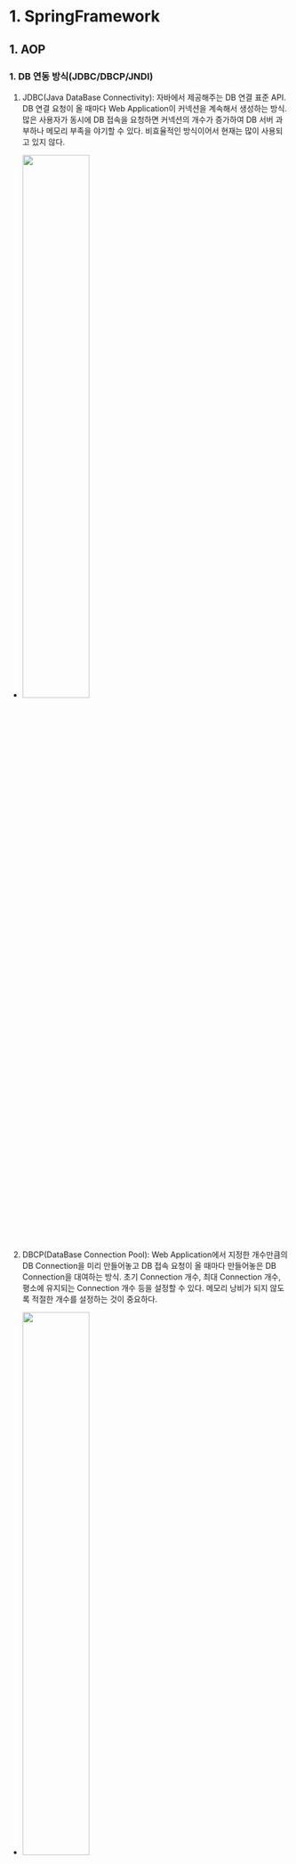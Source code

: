 # 1. SpringFramework
## 1. AOP
### 1. DB 연동 방식(JDBC/DBCP/JNDI)
1. JDBC(Java DataBase Connectivity): 자바에서 제공해주는 DB 연결 표준 API. DB 연결 요청이 올 때마다 Web Application이 커넥션을 계속해서 생성하는 방식. 많은 사용자가 동시에 DB 접속을 요청하면 커넥션의 개수가 증가하여 DB 서버 과부하나 메모리 부족을 야기할 수 있다. 비효율적인 방식이어서 현재는 많이 사용되고 있지 않다.  
- <img src="images/JDBC.jpg" width="50%" height="50%">
2. DBCP(DataBase Connection Pool): Web Application에서 지정한 개수만큼의 DB Connection을 미리 만들어놓고 DB 접속 요청이 올 때마다 만들어놓은 DB Connection을 대여하는 방식. 초기 Connection 개수, 최대 Connection 개수, 평소에 유지되는 Connection 개수 등을 설정할 수 있다. 메모리 낭비가 되지 않도록 적절한 개수를 설정하는 것이 중요하다.  
- <img src="images/DBCP.jpg" width="50%" height="50%">
3. JNDI(Java Naming and Directory Interface): 방식은 DBCP와 같지만 DB Connection의 관리주체가 Web Application이 아닌 WAS(Web Application Server)로 변경. 설정이 간편하고 Web Application에 과부하를 방지할 수 있어서 가장 많이 사용되는 방식.
- <img src="images/JNDI.jpg" width="50%" height="50%">
### 2. AOP
1. 공통 관심인 로그출력이나 트랜잭션, 예외처리 등을 모든 비즈니스 메소드에 포함시키는 일은 매우 비효율적인 작업이다. 중간에 모듈이 변경되면 모든 메소드들을 수정해야 된다는 단점도 존재한다.
2. 스프링에서는 설정파일로 공통관심을 묶어서 관리할 수 있다.
### 3. AOP 관련 용어 정리
1. 포인트컷(pointcut): 공통 관심 코드가 실행 될 메소드. aop:pointcut의 expression 속성으로 필터링된 메소드. 만약 트랜잭션 AOP로 구성한다고 생각했을 때 insert, delete, update하는 메소드에서만 트랜잭션이 발생할 수 있게 expression을 구성하면 된다.
    - 포인트컷의 expression: 포인트컷을 지정하는 조건.
        - execution()으로 포인트 컷을 지정한다.
        - 첫 번째 파라미터(* or void or !void): 메소드의 리턴타입을 지정
        - 두 번째 파라미터: 메소드가 존재하는 클래스나 패키지를 지정.
        ```
        com.bit.springboard.service..: service에 존재하는 모든 하위 패키지 지정.
        com.bit.springboard.service..impl: service의 하위 패키지중 impl로 끝나는 모든 패키지 지정.
        com.bit.springboard.service: service 패키지만 지정.
        *Impl: Impl로 끝나는 모든 클래스 지정.
        BoardServiceImpl: BoardServiceImpl클래스만 지정.
        BoardService+: BoardService를 상속받아 구현한 모든 클래스 지정.
        ```
        - 세 번째 파라미터: 메소드를 지정.
        ```
        *: 모든 메소드 지정.
        get*: get으로 시작하는 모든 메소드 지정.
        *Board: Board로 끝나는 모든 메소드 지정.
        (..): 매개변수의 타입과 개수에 제약을 두지 않음. 어떠한 매개변수를 갖던 상관하지 않고 지정.
        (*): 매개변수의 타입은 제약을 두지 않지만 개수는 무조건 한개여야 한다.
        (com.bit.springboard.dto.BoardDTO): 매개변수는 하나면서 그 매개변수가 BoardDTO인 메소드 지정.
        (!com.bit.springboard.dto.BoardDTO): 매개변수는 하나면서 그 매개변수가 BoardDTO아닌 메소드 지정.
        (Integer, ..): 매개변수의 타입과 개수에 제약을 두진 않지만 첫 번째 매개변수는 무조건 int형인 메소드 지정.
        ```
2. 어드바이스(advice): 공통 관심에 해당되는 공통 기능 코드(consoleLog, consoleLogPlus). 어드바이스를 지정할 때는 공통 기능 코드가 실행될 시점과 함께 지정.
3. 위빙(weaving): 공통 기능 코드가 포인트 컷에 주입되는 행위. 위빙 기능이 있기 때문에 비즈니스 로직에서 공통 기능 코드를 추가하지 않고도 공통 기능 코드가 실행되는 것.
4. 애즈팩트(aspect), 어드바이저(advisor)
    - 애즈팩트: 어드바이스 + 포인트 컷. 포인트 컷에 위빙이 일어나서 공통 기능 코드가 포인트 컷에 주입된 상태를 애즈팩트라고 한다.
    - 어드바이저: 애즈팩트와 동일. 공통 기능 코드의 메소드 명을 모를 때나 공통 기능이 들어있는 클래스 명을 모를 때 애즈팩트 대신 어드바이저를 사용한다.
    - 트랜잭션을 설정할 때 commit, rollback 시점을 개발자가 알 수 없기 때문에 이 때도 애즈팩트 대신 어드바이저를 사용해서 자동적으로 commit, rollback이 일어나도록 설정한다.
### 4. AOP의 동작 시점
1. before: 포인트컷 메소드가 실행되기 전에 공통 기능 코드를 실행.
2. after-returning: 포인트컷 메소드가 정상적으로 종료되고 공통 기능 코드를 실행.
3. after-throwing: 포인트컷 메소드가 에러를 발생시켰을 때 공통 기능 코드를 실행.
4. after: 포인트컷 메소드가 정상 종료되거나 에러를 발생시키거나와 상관없이 메소드가 종료되면 무조건 공통 기능 코드 실행.
5. around: 포인트컷 메소드 실행 전 후로 한 번씩 공통 기능 코드 실행.
### 5. JoinPoint 인터페이스
1. 조인포인트(JoinPoint): 포인트컷이 될 수 있는 포인트컷 후보 메소드. 모든 비즈니스 로직 메소드가 조인포인트
```
<aop:pointcut id="allpointcut"
				expression="execution(* com.bit.springboard.service..BoardServiceImpl.*(..))"></aop:pointcut>
포인트컷을 위와 같이 설정하면 BoardServiceImpl의 insertBoard, updateBoard, deleteBoard, getBoard, getBoardList는 조인포인트면서 포인트컷인 메소드가 되고 UserServiceImpl의 join, getUser는 조인포인트지만 포인트컷이 아닌 메소드가 된다.
```
2. 조인포인트 인터페이스의 유용한 메소드
    - getSignature(): 포인트컷으로 지정되어 실행되고 있는 메소드의 시그니쳐(메소드명, 리턴타입, 매개변수)를 Signature 객체에 담아서 리턴
    - getTarget(): 호출된 메소드를 소유하고 있는 객체를 리턴
    - getArgs(): 호출된 메소드의 매개변수 값들을 Object 배열로 반환
3. Signature 객체의 메소드
    - toShortString(): 메소드의 시그니쳐(메소드명, 리턴타입, 매개변수)를 축약된 String으로 리턴
    - toLongString(): 메소드의 시그니쳐(메소드명, 리턴타입, 매개변수)를 패키지 경로까지 포함된 String으로 리턴
    - getName(): 호출된 비즈니스 로직 메소드의 메소드명 리턴
4. ProceedingJoinPoint
    - JoinPoint 상속받아 만들어졌고 proceed() 메소드를 추가한 인터페이스
    - 현재 진행중인 포인트컷 메소드를 받아오면서 proceed() 메소드를 통해서 받아온 포인트컷 메소드를 진행시킬 수 있다.
    - aop:before, aop:after-returning, aop:after-throwing, aop:after ===> JoinPoint 인터페이스 사용
    - aop:around ===> ProceedingJoinPoint 사용

## 2. JDBC Template
### 1. JDBC Template이란
1. GoF의 디자인 패턴 중 템플릿 디자인 패턴이 적용된 클래스.
2. 템플릿 디자인 패턴은 반복되는 작업을 캡슐화하여 재사용할 수 있는 패턴으로 정의하는 방식
3. DBCP(DataBase Connection Pool)에 DataSource(DB 연결 정보 객체)을 의존성으로 주입받아서 커넥션의 풀을 구성하고 커넥션들을 계속 대여하여 재사용할 수 있는 방식.
### 2. JDBC Template에서 사용가능한 메소드
1. update(): insert, update, delete 쿼리 실행. ? 인자 값을 을 어떻게 처리할 지에 따라서 두 가지 방식으로 사용가능.
    - 1번 방식: 물음표 인자 개수만큼 인자 값을 나열해서 보내는 방식
    ```
    update(쿼리문, 물음표인자값1, 물음표인자값2, 물음표인자값3);
    ```
    - 2번 방식: 물음표 인자 개수만큼의 배열을 생성하여 배열 자체를 매개변수로 보내는 방식
    ```
    Object[] args = {물음표인자값1, 물음표인자값2, 물음표인자값3};

    update(쿼리문, args);
    ```
2. queryForInt(): select 구문으로 검색된 결과 값이 정수일 때 사용하는 메소드. sum, count, avg, ... 통계함수에서 주로 사용.
3. queryForObject(): select 구문으로 검색된 결과를 특정 자바 객체에 매핑시켜 리턴받고 싶을 때 사용하는 메소드. DTO로 받고 싶을 때 해당 메소드를 사용하면 된다. 결과가 단행인 쿼리에서만 사용가능. RowMapper라는 인터페이스를 상속받아 구현한 클래스로 리턴받는데 mapRow()라는 메소드를 구현해서 개발자가 원하는 형태의 객체로 만들어서 다시 리턴가능.
4. query(): select 구문으로 검색된 결과가 다중 행일 때 사용하는 메소드. 기본적인 사용법은 queryForObject와 동일. 한 행씩 객체로 매핑해서 List에 담아서 리턴.

## 3. 트랜잭션 처리
### 1. 트랜잭션이란
1. 트랜잭션은 DB에서 처리하는 작업의 단위.
2. DDL(Insert, Delete, Update)가 실행되면 항상 commit이나 rollback이 실행돼야 트랜잭션이 종료된다.
3. 스프링에서 AOP 설정을 이용해서 트랜잭션을 처리한다.
### 2. 스프링에서의 트랜잭션
1. 트랜잭션을 설정할 때는 애즈펙트대신 어드바이저를 사용한다. 개발자가 commit과 rollback의 시점을 지정할 수 없기 때문이다.
2. 어드바이저는 쿼리가 성공하면 commit을 실패하면 rollback을 자동 호출한다.

## 4. MyBatis
### 1. MyBatis란
1. Sql Mapper Framework 중 하나의 종류. SQL 쿼리문을 Mapper라는 파일로 분리해서 관리하는 프레임워크.
2. iBatis라는 프레임워크가 독점적으로 사용되고 있었는데 2010년 구글이 iBatis를 인수하면서 이름이 MyBatis로 변경됐다.
3. 요즘 Sql Mapper Framework보다는 ORM 프레임워크(JPA, Hibernates 등)이 성행하고 있다.
### 2. MyBatis의 구조
1. DAO에 존재하던 쿼리문들을 Mapper라는 별도의 파일로 관리. 스프링프레임워크에서는 xml 파일방식만 지원. 스프링부트에서는 xml파일 방식과 어노테이션 방식도 지원.
2. MyBatis만의 설정파일을 만들어서 조회 쿼리 결과의 표출방식 지정, 결과를 담아줄 객체의 별칭을 달아주는 설정, 쿼리문이 저장되어 있는 Mapper 파일의 위치를 지정할 수 있는 등의 설정을 제공한다.
3. DAO로부터 분리된 Mapper 파일은 namespace라는 별칭을 지정하여 호출하게 되는데 관례적으로 DAO에서 분리됐기 때문에 DAO의 이름과 동일하게 설정하는 것이 대부분.
4. 매퍼 xml의 구조
```
<xml 설정>
<doctype 지정>
<mapper 설정>
    <select id="selectBoard" parameterType="int, string, map, com.bit.springboard.dto.BoardDTO,...." resultType="int, string, map, com.bit.springboard.dto.BoardDTO"></select>
    <insert></insert>
    <delete></delete>
    <update></update>
</mapper>
//DAO에서 mapper를 호출하여 사용하는 방식
mapper의 namespace값.쿼리문의 id값
```

## 5. WebApplication
### 1. Spring Applictaion의 구동
1. WAS가 구동되면서 web.xml을 읽어서 ServletContainer를 구동시킨다.
    - web.xml: 서블릿의 생명주기 관리하는 설정이 담겨있는 설정파일. 이 설정파일을 읽어서 서블릿들을 생성하는 컨테이너가 하나 생성된다.
    - 컨테이너: 설정파일을 저장하고 있는 상자. 저장되어 있는 설정파일로 어떤 동작이 일어났을 때 무언가를 생성해주는 상자.
    - context-param: 서블릿 컨테이너가 구동되면서 전달할 파라미터. 스프링 컨테이너 설정파일을 지정해서 서블릿 컨테이너가 구동되면서 스프링 부모 컨테이너를 바로 구동할 수 있도록 한다.
2. context-param으로 지정되어 있는 root-context.xml 파일을 읽어서 부모 스프링 컨테이너를 구동한다.
3. servlet과 servlet-mapping으로 설정되어 있는 요청이 들어올때마다 서블릿을 생성해주게 되는데 init-param의 설정으로 서블릿의 초기화 매개변수를 전달할 수 있다.
4. init-param에 설정된 servlet-context.xml파일을 읽어서 서블릿이 생성될 때마다 자식 스프링 컨테이너를 구동시킨다.
5. 부모 스프링 컨테이너(root-context.xml)는 Model(비즈니스 로직, DB 커넥션 관련) 관련 설정을 주로 하고 자식 스프링 컨테이너(servlet-context.xml)은 View-Controller(화면단과 정적파일들) 관련 설정을 주로 한다.
### 2. 화면에서 자바로 데이터 전송방식
1. form submit: form태그의 입력된 input 데이터를 바로 요청 url로 전송. 각 input의 name 속성이 키로 지정되어 입력된 값을 매핑해서 전송.
2. ajax를 이용한 비동기 통신 전송: ajax 비동기 통신할 때 data 속성으로 원하는 데이터를 전송할 수 있다. contentType 속성에서 전송될 데이터의 형식을 지정. json, html, text, ... 등 지정가능.
3. multipartFormData: new FormData()로 FormData의 객체를 생성해서 전송하는 방식. 파일을 전송할 때는 이 방식을 주로 사용한다. 그냥 form 태그의 enctype속성으로도 FormData객체를 생성해서 전송할 수 있다.
### 3. 요청 url 매핑 방식
1. get: 요청 객체의 body가 생성 안되는 방식. 화면에서 전송되는 모든 데이터가 파라미터(쿼리스트링 방식)로 전달된다. url에 전송되는 모든 키와 밸류가 표출. 보안상 좋지 않아서 중요한 데이터를 전송할 때는 사용되지 않는다. 하지만 다른 방식들보다 데이터 처리하는 로직이 줄어들어 속도가 빠르기 때문에 단순 조회에서 많이 사용된다.
2. post: 요청 객체의 body를 생성하여 통신하는 방식. 전송하는 데이터가 요청 객체의 body에 저장되기 때문에 url에 표출되지 않는다. 요청 객체에 body를 생성하기 때문에 get방식보다는 속도가 느리고 데이터를 숨길수 있기 때문에 보안상 용이하다. Spring Framework에서는 insert, update, delete 모두 post 방식을 사용했는데 Spring Boot에서 put 방식과 delete 방식이 추가되면서 Boot에서는 insert는 post로 update은 put으로 delete는 delete로 구분하여 사용한다.
3. put
4. delete
5. 요청 url 방식 지정하는 법
```
//jsp단
<form action="/" method="get/post">

</form>

$.ajax({
    url: "/",
    type: "post" or "get" or "put" or "delete"
});

//java단
//RequestMapping: 매핑된 url 요청이 왔을 때 해당 메소드를 실행
//방식을 여러개로 분리하게 되면 같은 매핑 url이어도 다른 요청으로 인식
@RequestMapping(value="/", method=RequestMethod.GET or RequestMethod.POST) or 
@GetMapping("/")
@PostMapping("/")
메소드
```
### 4. 자바에서 전송된 데이터 받는 방법
1. @RequestParam("화면에서 전송한 키") 어노테이션을 이용해서 변수에 할당하는 방식
```
<form action="test.do" method="get">
    <input name="name">
    <input name="tel">
    <input type="submit" value="전송">
</form>

public String testGet(@ReqeustParam("name") String name,
        @ReqeustParam("tel") String tel) {

}
```
2. @RequestParam을 이용해서 Map에 할당
```
<form action="test.do" method="get">
    <input name="name">
    <input name="tel">
    <input type="submit" value="전송">
</form>

public String testGet(@ReqeustParam Map<String, Object> paramMap) {

}
```
3. Command 객체를 이용한 데이터 받기
    - Command 객체란 메소드의 매개변수로 선언된 객체
    - 메소드의 매개변수로 클래스 타입의 변수를 선언하면 자동으로 인스턴스화가 진행된다.
    - 전송된 데이터의 키값과 같은 변수명의 멤버변수에 데이터들이 자동으로 할당된다.(getter, setter 무조건 생성)
```
<form action="test.do" method="get">
    <input name="name">
    <input name="tel">
    <input type="submit" value="전송">
</form>

//NameDTO
private String name;
private String tel;

public void setName(String name) {
    this.name = name;
}
public String getName() {
    return this.name;
}
public void setTel(String tel) {
    this.tel = tel;
}
public String getTel() {
    return this.tel;
}

public String testGet(NameDTO nameDTO) {

}
```
### 5. 자바에서 화면단으로 데이터 전송 방법
1. Model 객체를 이용
    - Model 객체의 addAttribute("키", "밸류") 메소드로 전송할 데이터 저장. 화면단에서는 키로 데이터를 꺼내서 사용할 수 있다.
```
public String test3Get(Model model) {
    model.addAttribute("key", "value");
}

```
2. HttpServletRequest 객체를 이용
    - HttpServletRequest의 setAttribute("키", "밸류") 메소드를 이용해서 화면단으로 데이터를 전송.
    - HttpServletRequest 클래스는 Servlet을 상속받은 Cotroller 클래스에서만 사용가능한 클래스로. 요청 상태나 요청 헤더, 요청 바디 등의 정보를 담고있어서 유요하게 사용할 수 있다.
```
public String test3Get(HttpServletRequest request) {
    request.setAttribute("key", "value");
}
```
3. HttpSession 객체를 이용
    - HttpSession 객체의 setAttribute("key", "value") 메소드를 이용해서 화면단으로 데이터 전송.
    - HttpSession 클래스는 사용자가 웹 사이트에 접속할 때 생성되는 세션을 받아오는 클래스. 동작이 없으면 세션이 만료되는데 기본값은 30분으로 지정되어 있다. Model, Request는 하나의 요청이 끝나면 데이터가 사라지는 데 Session은 만료되기 전까지 데이터를 보관한다. 로그인된 회원의 정보나 세션이 유지되는 동안 지속돼야하는 데이터들을 저장한다. 요즘에는 세션에도 보안이슈가 있어서 회원정보는 거의 대부분 토큰으로 처리.
```
public String test3Get(HttpSession session) {
    session.setAttribute("key", "value");
}
```
### 6. el표기법과 JSTL
1. el표기법(Expression Language)
    - JSP에서 ${}표기되는 기법
    - Java에서 받아온 데이터를 표출할 때 주로 사용
    - Model, Request, Response, Session에 담긴 값을 꺼낼 때 유용하게 사용.
    - 기존에 JSP에서 자바 데이터를 꺼낼 때 <%= %> 이 방식을 사용했는데 JSP에서 자바소스를 줄이기 위해 고안된 방식
    - 기존의 방식보다 간편하고 편리해서 많이 사용되고 있다.
2. JSTL(JSP Standard Tag Library)
    - el표기법이 자바에서 받아온 데이터를 표출하기 위한 기능이라면 JSTL은 자바문법을 사용하기 위한 기술
    - JSP 상단에 JSTL 선언문을 선언해야 한다.
    ```
    <%@ taglib uri="http://java.sun.com/jsp/jstl/core" prefix="c" %>
    ```
    - c: 으로 시작하는 태그를 이용해서 for반복문이나 if조건문 등을 사용할 수 있다.
    ```
    <c:forEach items="${자바로부터 받아온 목록의 키}" var="목록에서 한 행씩 꺼내서 쓸 변수명(직접지정)"
    varStatus="상태 변수명(직접지정)">
    //varStatus에서 사용할 수 있는 값
    //상태변수명.index => 현재 꺼내온 데이터의 인덱스(0부터 시작)
    //상태변수명.count => 현재 꺼내온 데이터의 개수(1부터 시작)
    </c:forEach>

    <c:if test="${자바로부터 받아온 목록의 키.변수명 조건(==, !=, >, <, >=, <=, eq, ne, empty, not empty .....) 논리연산자(&&, ||, and, or)로 조건을 여러개 붙일 수 있다.}">
    </c:if>

    <c:choose>
        <c:when test="${조건1}>조건1이 참일 때 실행될 내용</c:when>
        <c:when test="${조건2}>조건2이 참일 때 실행될 내용</c:when>
        ...
        <c:when test="${조건n}>조건n이 참일 때 실행될 내용</c:when>
        <c:otherwise>위 조건이 모두 거짓일 때 실행될 내용</c:otherwise>
    </c:choose>
    ```